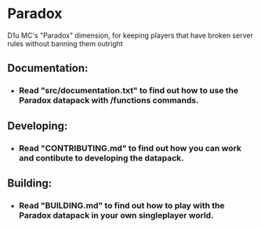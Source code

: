 # Paradox
D1u MC's "Paradox" dimension, for keeping players that have broken server rules without banning them outright

## Documentation:
- ### Read "src/documentation.txt" to find out how to use the Paradox datapack with /functions commands.
## Developing:
- ### Read "CONTRIBUTING.md" to find out how you can work and contibute to developing the datapack.
## Building:
- ### Read "BUILDING.md" to find out how to play with the Paradox datapack in your own singleplayer world.
